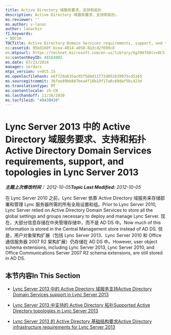 ```yaml
---
title: Active Directory 域服务要求、支持和拓扑
description: Active Directory 域服务要求、支持和拓扑。
ms.reviewer: ''
ms.author: v-lanac
author: lanachin
f1.keywords:
- NOCSH
TOCTitle: Active Directory Domain Services requirements, support, and topologies
ms:assetid: 95bd160f-bcea-4014-a050-8a3cd2f699c8
ms:mtpsurl: https://technet.microsoft.com/en-us/library/Gg398760(v=OCS.15)
ms:contentKeyID: 48184902
ms.date: 07/23/2014
manager: serdars
mtps_version: v=OCS.15
ms.openlocfilehash: e6f729a635ac05f56bd12f72d052b39975cd5165
ms.sourcegitcommit: 36fee89bb887bea4f18b19f17a8c69daf5bc423d
ms.translationtype: MT
ms.contentlocale: zh-CN
ms.lasthandoff: 11/26/2020
ms.locfileid: "49439420"
---
```

# <a name="active-directory-domain-services-requirements-support-and-topologies-in-lync-server-2013"></a><span data-ttu-id="72809-103">Lync Server 2013 中的 Active Directory 域服务要求、支持和拓扑</span><span class="sxs-lookup"><span data-stu-id="72809-103">Active Directory Domain Services requirements, support, and topologies in Lync Server 2013</span></span>

<div data-xmlns="http://www.w3.org/1999/xhtml">

<div class="topic" data-xmlns="http://www.w3.org/1999/xhtml" data-msxsl="urn:schemas-microsoft-com:xslt" data-cs="https://msdn.microsoft.com/">

<div data-asp="https://msdn2.microsoft.com/asp">



</div>

<div id="mainSection">

<div id="mainBody"><span data-ttu-id="72809-104">

<span> </span></span><span class="sxs-lookup"><span data-stu-id="72809-104">

<span> </span></span></span>

<span data-ttu-id="72809-105">_**主题上次修改时间：** 2012-10-05_</span><span class="sxs-lookup"><span data-stu-id="72809-105">_**Topic Last Modified:** 2012-10-05_</span></span>

<span data-ttu-id="72809-106">在 Lync Server 2010 之前，Lync Server 依靠 Active Directory 域服务来存储部署和管理 Lync 服务器所需的所有全局设置和组。</span><span class="sxs-lookup"><span data-stu-id="72809-106">Prior to Lync Server 2010, Lync Server relied on Active Directory Domain Services to store all the global settings and groups necessary to deploy and manage Lync Server.</span></span> <span data-ttu-id="72809-107">现在，大部分信息存储在中央管理存储中，而不是 AD DS 中。</span><span class="sxs-lookup"><span data-stu-id="72809-107">Now much of this information is stored in the Central Management store instead of AD DS.</span></span> <span data-ttu-id="72809-108">但是，用户对象架构扩展（包括 Lync Server 2013、Lync Server 2010 和 Office 通信服务器 2007 R2 架构扩展）仍存储在 AD DS 中。</span><span class="sxs-lookup"><span data-stu-id="72809-108">However, user object schema extensions, including Lync Server 2013, Lync Server 2010, and Office Communications Server 2007 R2 schema extensions, are still stored in AD DS.</span></span>

<div>

## <a name="in-this-section"></a><span data-ttu-id="72809-109">本节内容</span><span class="sxs-lookup"><span data-stu-id="72809-109">In This Section</span></span>

  - [<span data-ttu-id="72809-110">Lync Server 2013 中的 Active Directory 域服务支持</span><span class="sxs-lookup"><span data-stu-id="72809-110">Active Directory Domain Services support in Lync Server 2013</span></span>](lync-server-2013-active-directory-domain-services-support.md)

  - [<span data-ttu-id="72809-111">Lync Server 2013 中支持的 Active Directory 拓扑</span><span class="sxs-lookup"><span data-stu-id="72809-111">Supported Active Directory topologies in Lync Server 2013</span></span>](lync-server-2013-supported-active-directory-topologies.md)

  - [<span data-ttu-id="72809-112">Lync Server 2013 的 Active Directory 基础结构要求</span><span class="sxs-lookup"><span data-stu-id="72809-112">Active Directory infrastructure requirements for Lync Server 2013</span></span>](lync-server-2013-active-directory-infrastructure-requirements.md)

<span data-ttu-id="72809-113"></div>

</div>

<span> </span>

</div>

</div>

</span><span class="sxs-lookup"><span data-stu-id="72809-113"></div>

</div>

<span> </span>

</div>

</div>

</span></span></div>

